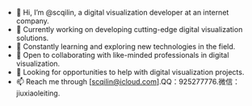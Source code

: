 <!--
**scqilin/scqilin** is a ✨ _special_ ✨ repository because its `README.md` (this file) appears on your GitHub profile.
-->
- 👋 Hi, I’m @scqilin, a digital visualization developer at an internet company.
- 🔭 Currently working on developing cutting-edge digital visualization solutions.
- 🌱 Constantly learning and exploring new technologies in the field.
- 👯 Open to collaborating with like-minded professionals in digital visualization.
- 🤔 Looking for opportunities to help with digital visualization projects.
- 📫 Reach me through [scqilin@icloud.com].QQ：925277776.微信：jiuxiaoleiting.

